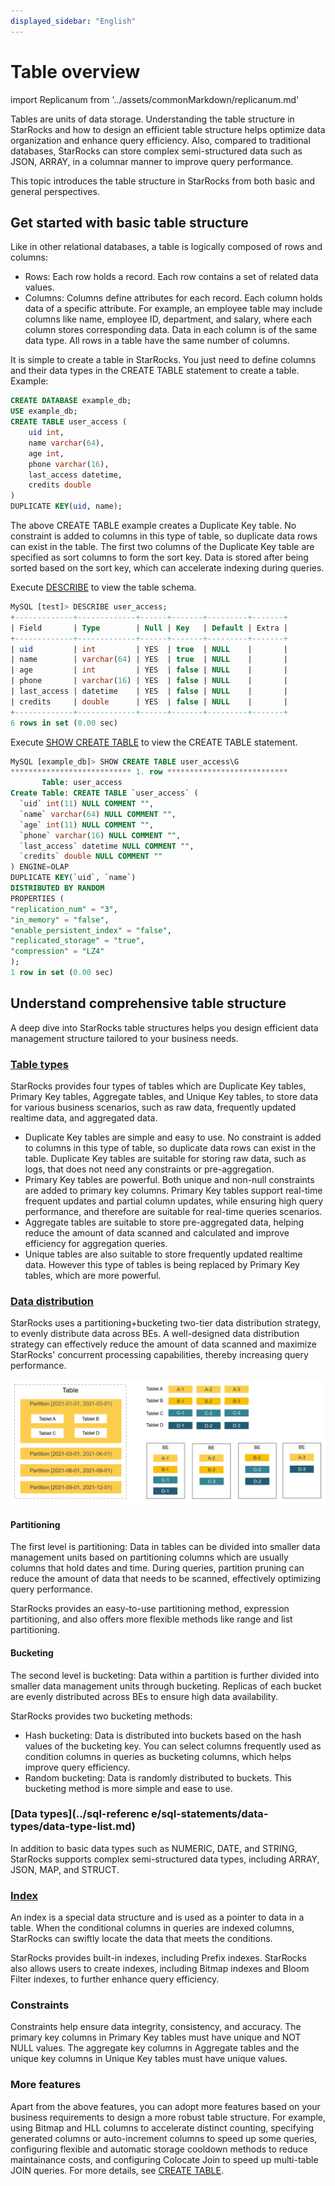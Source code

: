 ```yaml
---
displayed_sidebar: "English"
---
```


# Table overview

import Replicanum from '../assets/commonMarkdown/replicanum.md'

Tables are units of data storage. Understanding the table structure in StarRocks and how to design an efficient table structure helps optimize data organization and enhance query efficiency. Also, compared to traditional databases, StarRocks can store complex semi-structured data such as JSON, ARRAY, in a columnar manner to improve query performance.

This topic introduces the table structure in StarRocks from both basic and general perspectives.

## Get started with basic table structure

Like in other relational databases, a table is logically composed of rows and columns:

- Rows: Each row holds a record. Each row contains a set of related data values.
- Columns: Columns define attributes for each record. Each column holds data of a specific attribute. For example, an employee table may include columns like name, employee ID, department, and salary, where each column stores corresponding data. Data in each column is of the same data type. All rows in a table have the same number of columns.

It is simple to create a table in StarRocks. You just need to define columns and their data types in the CREATE TABLE statement to create a table. Example:

```SQL
CREATE DATABASE example_db;
USE example_db;
CREATE TABLE user_access (
    uid int,
    name varchar(64),
    age int, 
    phone varchar(16),
    last_access datetime,
    credits double
)
DUPLICATE KEY(uid, name);
```

The above CREATE TABLE example creates a Duplicate Key table. No constraint is added to columns in this type of table, so duplicate data rows can exist in the table. The first two columns of the Duplicate Key table are specified as sort columns to form the sort key. Data is stored after being sorted based on the sort key, which can accelerate indexing during queries.

<Replicanum />

Execute [DESCRIBE](../sql-reference/sql-statements/Utility/DESCRIBE.md) to view the table schema.

```SQL
MySQL [test]> DESCRIBE user_access;
+-------------+-------------+------+-------+---------+-------+
| Field       | Type        | Null | Key   | Default | Extra |
+-------------+-------------+------+-------+---------+-------+
| uid         | int         | YES  | true  | NULL    |       |
| name        | varchar(64) | YES  | true  | NULL    |       |
| age         | int         | YES  | false | NULL    |       |
| phone       | varchar(16) | YES  | false | NULL    |       |
| last_access | datetime    | YES  | false | NULL    |       |
| credits     | double      | YES  | false | NULL    |       |
+-------------+-------------+------+-------+---------+-------+
6 rows in set (0.00 sec)
```

Execute [SHOW CREATE TABLE](../sql-reference/sql-statements/data-manipulation/SHOW_CREATE_TABLE.md) to view the CREATE TABLE statement.

```SQL
MySQL [example_db]> SHOW CREATE TABLE user_access\G
*************************** 1. row ***************************
       Table: user_access
Create Table: CREATE TABLE `user_access` (
  `uid` int(11) NULL COMMENT "",
  `name` varchar(64) NULL COMMENT "",
  `age` int(11) NULL COMMENT "",
  `phone` varchar(16) NULL COMMENT "",
  `last_access` datetime NULL COMMENT "",
  `credits` double NULL COMMENT ""
) ENGINE=OLAP 
DUPLICATE KEY(`uid`, `name`)
DISTRIBUTED BY RANDOM
PROPERTIES (
"replication_num" = "3",
"in_memory" = "false",
"enable_persistent_index" = "false",
"replicated_storage" = "true",
"compression" = "LZ4"
);
1 row in set (0.00 sec)
```

## Understand comprehensive table structure

A deep dive into StarRocks table structures helps you design efficient data management structure tailored to your business needs.  

### [Table types](./table_types/table_types.md)

StarRocks provides four types of tables which are Duplicate Key tables, Primary Key tables, Aggregate tables, and Unique Key tables, to store data for various business scenarios, such as raw data, frequently updated realtime data, and aggregated data.

- Duplicate Key tables are simple and easy to use. No constraint is added to columns in this type of table, so duplicate data rows can exist in the table. Duplicate Key tables are suitable for storing raw data, such as logs, that does not need any constraints or pre-aggregation.
- Primary Key tables are powerful. Both unique and non-null constraints are added to primary key columns. Primary Key tables support real-time frequent updates and partial column updates, while ensuring high query performance, and therefore are suitable for real-time queries scenarios.
- Aggregate tables are suitable to store pre-aggregated data, helping reduce the amount of data scanned and calculated and improve efficiency for aggregation queries.
- Unique tables are also suitable to store frequently updated realtime data. However this type of tables is being replaced by Primary Key tables, which are more powerful.

### [Data distribution](./Data_distribution.md)

StarRocks uses a partitioning+bucketing two-tier data distribution strategy, to evenly distribute data across BEs. A well-designed data distribution strategy can effectively reduce the amount of data scanned and maximize StarRocks' concurrent processing capabilities, thereby increasing query performance.

![img](../assets/table_design/table_overview.png)

#### Partitioning

The first level is partitioning: Data in tables can be divided into smaller data management units based on partitioning columns which are usually columns that hold dates and time. During queries, partition pruning can reduce the amount of data that needs to be scanned, effectively optimizing query performance.

StarRocks provides an easy-to-use partitioning method, expression partitioning, and also offers more flexible methods like range and list partitioning.

#### Bucketing

The second level is bucketing: Data within a partition is further divided into smaller data management units through bucketing. Replicas of each bucket are evenly distributed across BEs to ensure high data availability.

StarRocks provides two bucketing methods:

- Hash bucketing: Data is distributed into buckets based on the hash values of the bucketing key. You can select columns frequently used as condition columns in queries as bucketing columns, which helps improve query efficiency.
- Random bucketing: Data is randomly distributed to buckets. This bucketing method is more simple and ease to use.

### [Data types](../sql-referenc  e/sql-statements/data-types/data-type-list.md)

In addition to basic data types such as NUMERIC, DATE, and STRING, StarRocks supports complex semi-structured data types, including ARRAY, JSON, MAP, and STRUCT.

### [Index](./indexes/indexes_overview.md)

An index is a special data structure and is used as a pointer to data in a table. When the conditional columns in queries are indexed columns, StarRocks can swiftly locate the data that meets the conditions.

StarRocks provides built-in indexes, including Prefix indexes. StarRocks also allows users to create indexes, including Bitmap indexes and Bloom Filter indexes, to further enhance query efficiency.


### Constraints

Constraints help ensure data integrity, consistency, and accuracy. The primary key columns in Primary Key tables must have unique and NOT NULL values. The aggregate key columns in Aggregate tables and the unique key columns in Unique Key tables must have unique values.

### More features

Apart from the above features, you can adopt more features based on your business requirements to design a more robust table structure. For example, using Bitmap and HLL columns to accelerate distinct counting, specifying generated columns or auto-increment columns to speed up some queries, configuring flexible and automatic storage cooldown methods to reduce maintainance costs, and configuring Colocate Join to speed up multi-table JOIN queries. For more details, see [CREATE TABLE](../sql-reference/sql-statements/data-definition/CREATE_TABLE.md).
